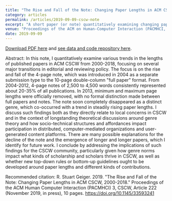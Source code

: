 ```yaml
---
title: "The Rise and Fall of the Note: Changing Paper Lengths in ACM CSCW, 2000-2018"
category: articles
permalink: /articles/2019-09-09-cscw-note
excerpt: "A short paper (or note) quantitatively examining changing paper lengths in the Proceedings of the ACM Conference on Computer-Supported Cooperative Work, focusing on the rise and fall of the 4-page note format."
venue: "Proceedings of the ACM on Human-Computer Interaction (PACMHCI, CSCW 2019, In Press)"
date: 2019-09-09
---
```


<a href="https://github.com/staeiou/cscw19-paper-lengths/raw/master/paper/geiger-cscw19-paper-lengths.pdf">Download PDF here</a> and <a href="https://github.com/staeiou/cscw19-paper-lengths">see data and code repository here</a>.

Abstract: In this note, I quantitatively examine various trends in the lengths of published papers in ACM CSCW from 2000-2018, focusing on several major transitions in editorial and reviewing policy. The focus is on the rise and fall of the 4-page note, which was introduced in 2004 as a separate submission type to the 10-page double-column "full paper" format. From 2004-2012, 4-page notes of 2,500 to 4,500 words consistently represented about 20-35% of all publications. In 2013, minimum and maximum page lengths were officially removed, with no formal distinction made between full papers and notes. The note soon completely disappeared as a distinct genre, which co-occurred with a trend in steadily rising paper lengths. I discuss such findings both as they directly relate to local concerns in CSCW and in the context of longstanding theoretical discussions around genre theory and how socio-technical structures and affordances impact participation in distributed, computer-mediated organizations and user-generated content platforms. There are many possible explanations for the decline of the note and the emergence of longer and longer papers, which I identify for future work. I conclude by addressing the implications of such findings for the CSCW community, particularly given how genre norms impact what kinds of scholarship and scholars thrive in CSCW, as well as whether new top-down rules or bottom-up guidelines ought to be developed around paper lengths and different kinds of contributions.

Recommended citation: R. Stuart Geiger. 2019. "The Rise and Fall of the Note: Changing Paper Lengths in ACM CSCW, 2000-2018." Proceedings of the ACM Human Computer Interaction (PACMHCI) 3, CSCW, Article 222 (November 2019, in press), 10 pages. https://doi.org/10.1145/33593241
